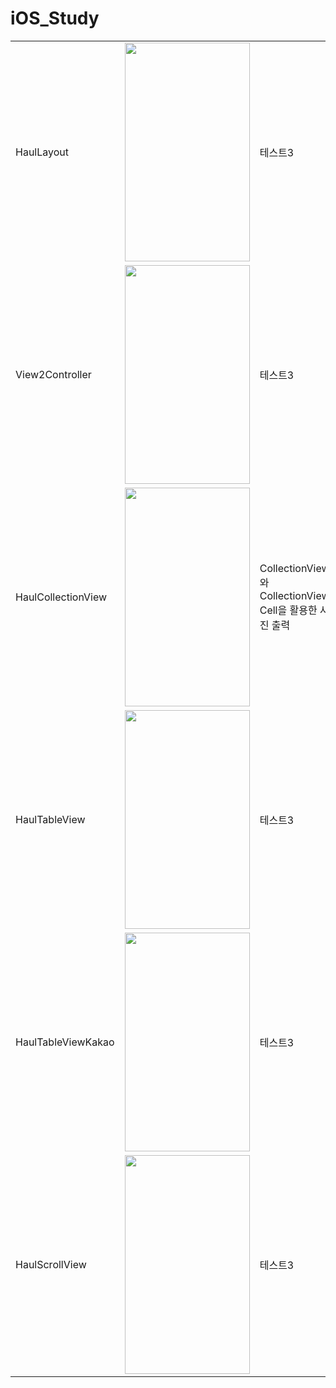 # iOS_Study


||||
|------|--|---|
|HaulLayout|<img src = "https://github.com/htj7425/iOS_Study/assets/43903354/1992c9d5-6dbd-45ce-9fcd-59d9f1563f69" width="200" height="350">|테스트3|
|View2Controller|<img src = "https://github.com/htj7425/iOS_Study/assets/43903354/3cc2fccb-3715-4747-993f-4479cb1b2fdf" width="200" height="350">|테스트3|
|HaulCollectionView|<img src = "https://github.com/htj7425/iOS_Study/assets/43903354/893f34a9-4a26-4a5e-bb22-d6eb99121c87" width="200" height="350">|CollectionView와 CollectionView Cell을 활용한 사진 출력|
|HaulTableView|<img src = "https://github.com/htj7425/iOS_Study/assets/43903354/0d1db7d2-8ecf-49f0-bdc5-868d1907e345" width="200" height="350">|테스트3|
|HaulTableViewKakao|<img src = "https://github.com/htj7425/iOS_Study/assets/43903354/01b546c6-dad4-44fe-bb9a-d2bd307751a1" width="200" height="350">|테스트3|
|HaulScrollView|<img src = "https://github.com/htj7425/iOS_Study/assets/43903354/a8c4461f-019d-4272-90a1-c26f795ad549" width="200" height="350">|테스트3|
